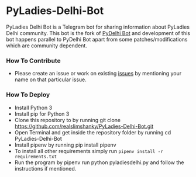 # PyLadies-Delhi-Bot
PyLadies Delhi Bot is a Telegram bot for sharing information about PyLadies Delhi community. This bot is the fork of [PyDelhi Bot](https://github.com/realslimshanky/PyDelhi-Bot) and development of this bot happens parallel to PyDelhi Bot apart from some patches/modifications which are community dependent.

### How To Contribute

* Please create an issue or work on existing [issues](https://github.com/realslimshanky/PyLadiesDelhiBot/issues) by mentioning your name on that particular issue.

### How To Deploy

* Install Python 3
* Install pip for Python 3
* Clone this repository to by running git clone https://github.com/realslimshanky/PyLadies-Delhi-Bot.git
* Open Terminal and get inside the repository folder by running cd PyLadies-Delhi-Bot
* Install pipenv by running pip install pipenv
* To install all other requirements simply run `pipenv install -r requirements.txt`
* Run the program by pipenv run python pyladiesdelhi.py and follow the instructions if mentioned.
